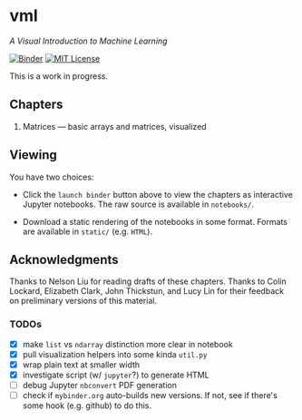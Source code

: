 # vml

_A Visual Introduction to Machine Learning_

[![Binder](http://mybinder.org/badge.svg)](http://mybinder.org/repo/mbforbes/vml)
[![MIT License](https://img.shields.io/badge/license-MIT-blue.svg)](blob/master/LICENSE.txt)

This is a work in progress.

## Chapters

1. Matrices — basic arrays and matrices, visualized

## Viewing

You have two choices:

- Click the `launch binder` button above to view the chapters as interactive
  Jupyter notebooks. The raw source is available in `notebooks/`.

- Download a static rendering of the notebooks in some format. Formats are
  available in `static/` (e.g. `HTML`).

## Acknowledgments

Thanks to Nelson Liu for reading drafts of these chapters. Thanks to Colin
Lockard, Elizabeth Clark, John Thickstun, and Lucy Lin for their feedback on
preliminary versions of this material.

### TODOs

- [x] make `list` vs `ndarray` distinction more clear in notebook
- [x] pull visualization helpers into some kinda `util.py`
- [x] wrap plain text at smaller width
- [x] investigate script (w/ `jupyter`?) to generate HTML
- [ ] debug Jupyter `nbconvert` PDF generation
- [ ] check if `mybinder.org` auto-builds new versions. If not, see if there's
  some hook (e.g. github) to do this.
